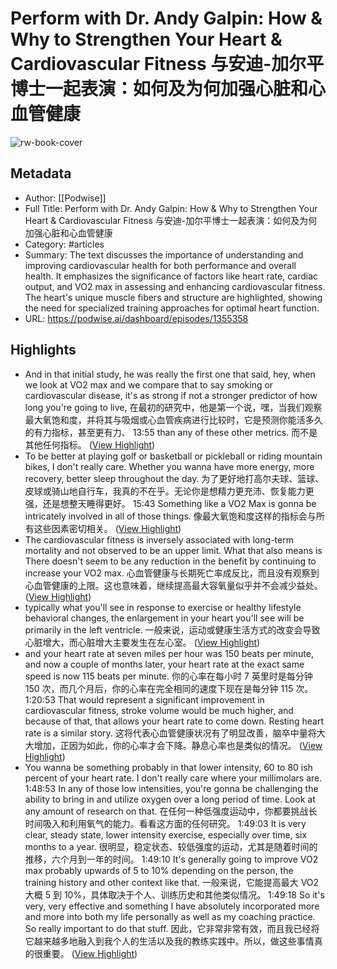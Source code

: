 # Perform with Dr. Andy Galpin: How & Why to Strengthen Your Heart & Cardiovascular Fitness 与安迪-加尔平博士一起表演：如何及为何加强心脏和心血管健康

![rw-book-cover](https://readwise-assets.s3.amazonaws.com/media/uploaded_book_covers/profile_101759/card_oEP5Ucy)

## Metadata
- Author: [[Podwise]]
- Full Title: Perform with Dr. Andy Galpin: How & Why to Strengthen Your Heart & Cardiovascular Fitness 与安迪-加尔平博士一起表演：如何及为何加强心脏和心血管健康
- Category: #articles
- Summary: The text discusses the importance of understanding and improving cardiovascular health for both performance and overall health. It emphasizes the significance of factors like heart rate, cardiac output, and VO2 max in assessing and enhancing cardiovascular fitness. The heart's unique muscle fibers and structure are highlighted, showing the need for specialized training approaches for optimal heart function.
- URL: https://podwise.ai/dashboard/episodes/1355358

## Highlights
- And in that initial study, he was really the first one that said, hey, when we look at VO2 max and we compare that to say smoking or cardiovascular disease, it's as strong if not a stronger predictor of how long you're going to live, 
  在最初的研究中，他是第一个说，嘿，当我们观察最大氧饱和度，并将其与吸烟或心血管疾病进行比较时，它是预测你能活多久的有力指标，甚至更有力、
  13:55
  than any of these other metrics. 
  而不是其他任何指标。 ([View Highlight](https://read.readwise.io/read/01j06j285swnt6nazx9qwhx2f8))
- To be better at playing golf or basketball or pickleball or riding mountain bikes, I don't really care. Whether you wanna have more energy, more recovery, better sleep throughout the day. 
  为了更好地打高尔夫球、篮球、皮球或骑山地自行车，我真的不在乎。无论你是想精力更充沛、恢复能力更强，还是想整天睡得更好。
  15:43
  Something like a VO2 Max is gonna be intricately involved in all of those things. 
  像最大氧饱和度这样的指标会与所有这些因素密切相关。 ([View Highlight](https://read.readwise.io/read/01j06j36gmc8cpbce3espzpxh2))
- The cardiovascular fitness is inversely associated with long-term mortality and not observed to be an upper limit. What that also means is There doesn't seem to be any reduction in the benefit by continuing to increase your VO2 max. 
  心血管健康与长期死亡率成反比，而且没有观察到心血管健康的上限。这也意味着，继续提高最大容氧量似乎并不会减少益处。 ([View Highlight](https://read.readwise.io/read/01j06j96yt3z09geat8k44cjh9))
- typically what you'll see in response to exercise or healthy lifestyle behavioral changes, the enlargement in your heart you'll see will be primarily in the left ventricle. 
  一般来说，运动或健康生活方式的改变会导致心脏增大，而心脏增大主要发生在左心室。 ([View Highlight](https://read.readwise.io/read/01j085kv1hmn2sdc6syh5ejmvb))
- and your heart rate at seven miles per hour was 150 beats per minute, and now a couple of months later, your heart rate at the exact same speed is now 115 beats per minute. 
  你的心率在每小时 7 英里时是每分钟 150 次，而几个月后，你的心率在完全相同的速度下现在是每分钟 115 次。
  1:20:53
  That would represent a significant improvement in cardiovascular fitness, stroke volume would be much higher, and because of that, that allows your heart rate to come down. Resting heart rate is a similar story. 
  这将代表心血管健康状况有了明显改善，脑卒中量将大大增加，正因为如此，你的心率才会下降。静息心率也是类似的情况。 ([View Highlight](https://read.readwise.io/read/01j08x8kgb2qvtwj4ekb2h70bz))
- You wanna be something probably in that lower intensity, 60 to 80 ish percent of your heart rate. I don't really care where your millimolars are.
  1:48:53
  In any of those low intensities, you're gonna be challenging the ability to bring in and utilize oxygen over a long period of time. Look at any amount of research on that. 
  在任何一种低强度运动中，你都要挑战长时间吸入和利用氧气的能力。看看这方面的任何研究。
  1:49:03
  It is very clear, steady state, lower intensity exercise, especially over time, six months to a year. 
  很明显，稳定状态、较低强度的运动，尤其是随着时间的推移，六个月到一年的时间。
  1:49:10
  It's generally going to improve VO2 max probably upwards of 5 to 10% depending on the person, the training history and other context like that. 
  一般来说，它能提高最大 VO2 大概 5 到 10%，具体取决于个人、训练历史和其他类似情况。
  1:49:18
  So it's very, very effective and something I have absolutely incorporated more and more into both my life personally as well as my coaching practice. So really important to do that stuff. 
  因此，它非常非常有效，而且我已经将它越来越多地融入到我个人的生活以及我的教练实践中。所以，做这些事情真的很重要。 ([View Highlight](https://read.readwise.io/read/01j08xs171k6g5wteckszw1ecx))
